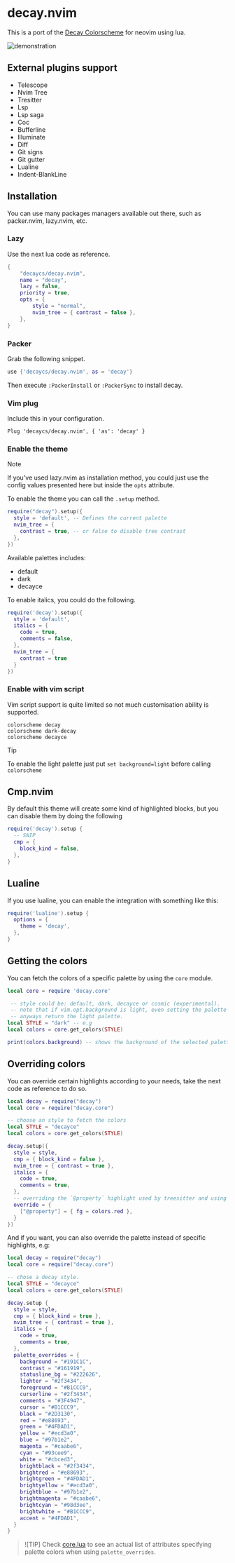 # decay.nvim

This is a port of the [Decay Colorscheme](https://github.com/decaycs) for neovim using lua.

![demonstration](./misc/demonstration.png)

## External plugins support

- Telescope
- Nvim Tree
- Tresitter
- Lsp
- Lsp saga
- Coc
- Bufferline
- Illuminate
- Diff
- Git signs
- Git gutter
- Lualine
- Indent-BlankLine

## Installation

You can use many packages managers available out there, such as packer.nvim, lazy.nvim, etc.

### Lazy

Use the next lua code as reference.

```lua
{
    "decaycs/decay.nvim",
    name = "decay",
    lazy = false,
    priority = true,
    opts = {
        style = "normal",
        nvim_tree = { contrast = false },
    },
}
```

### Packer

Grab the following snippet.

```lua
use {'decaycs/decay.nvim', as = 'decay'}
```

Then execute `:PackerInstall` or `:PackerSync` to install decay.

### Vim plug

Include this in your configuration.

```vim
Plug 'decaycs/decay.nvim', { 'as': 'decay' }
```

### Enable the theme

> [!NOTE]
> If you've used lazy.nvim as installation method, you could just use the config
values presented here but inside the `opts` attribute.

To enable the theme you can call the `.setup` method.

```lua
require("decay").setup({
  style = 'default', -- Defines the current palette
  nvim_tree = {
    contrast = true, -- or false to disable tree contrast
  },
})
```

Available palettes includes:
- default
- dark
- decayce

To enable italics, you could do the following.

```lua
require('decay').setup({
  style = 'default',
  italics = {
    code = true,
    comments = false,
  },
  nvim_tree = {
    contrast = true
  }
})
```

### Enable with vim script

Vim script support is quite limited so not much customisation ability is supported.

```vim
colorscheme decay
colorscheme dark-decay
colorscheme decayce
```

> [!TIP]
> To enable the light palette just put `set background=light` before calling `colorscheme`

## Cmp.nvim

By default this theme will create some kind of highlighted blocks, but you can disable them by doing the following

```lua
require('decay').setup {
  -- SNIP
  cmp = {
    block_kind = false,
  },
}
```

## Lualine

If you use lualine, you can enable the integration with something like this:

```lua
require('lualine').setup {
  options = {
    theme = 'decay',
  },
}
```

## Getting the colors

You can fetch the colors of a specific palette by using the `core` module.

```lua
local core = require 'decay.core'

 -- style could be: default, dark, decayce or cosmic (experimental).
 -- note that if vim.opt.background is light, even setting the palette will
 -- anyways return the light palette.
local STYLE = "dark" -- e.g
local colors = core.get_colors(STYLE)

print(colors.background) -- shows the background of the selected palette!
```

## Overriding colors

You can override certain highlights according to your needs, take the next code as reference
to do so.

```lua
local decay = require("decay")
local core = require("decay.core")

-- choose an style to fetch the colors
local STYLE = "decayce"
local colors = core.get_colors(STYLE)

decay.setup({
  style = style,
  cmp = { block_kind = false },
  nvim_tree = { contrast = true },
  italics = {
    code = true,
    comments = true,
  },
  -- overriding the `@property` highlight used by treesitter and using the red color instead.
  override = {
    ["@property"] = { fg = colors.red },
  }
})
```

And if you want, you can also override the palette instead of specific highlights, e.g:

```lua
local decay = require("decay")
local core = require("decay.core")

-- chose a decay style.
local STYLE = "decayce"
local colors = core.get_colors(STYLE)

decay.setup {
  style = style,
  cmp = { block_kind = true },
  nvim_tree = { contrast = true },
  italics = {
    code = true,
    comments = true,
  },
  palette_overrides = {
    background = "#191C1C",
    contrast = "#161919",
    statusline_bg = "#222626",
    lighter = "#2f3434",
    foreground = "#B1CCC9",
    cursorline = "#2f3434",
    comments = "#3F4947",
    cursor = "#B1CCC9",
    black = "#2D3130",
    red = "#e88693",
    green = "#4FDAD1",
    yellow = "#ecd3a0",
    blue = "#97b1e2",
    magenta = "#caabe6",
    cyan = "#93cee9",
    white = "#cbced3",
    brightblack = "#2f3434",
    brightred = "#e88693",
    brightgreen = "#4FDAD1",
    brightyellow = "#ecd3a0",
    brightblue = "#97b1e2",
    brightmagenta = "#caabe6",
    brightcyan = "#98d3ee",
    brightwhite = "#B1CCC9",
    accent = "#4FDAD1",
  }
}
```

> ![TIP]
> Check [core.lua](./lua/decay/core.lua) to see an actual list of attributes specifying palette colors when using `palette_overrides`.
